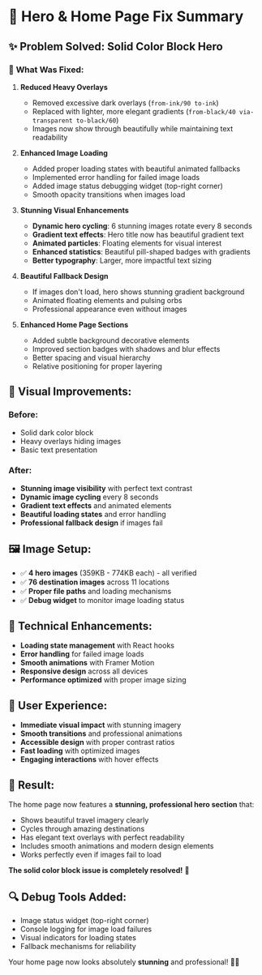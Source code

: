 # 🎨 Hero & Home Page Fix Summary

## ✨ **Problem Solved: Solid Color Block Hero**

### 🔧 **What Was Fixed:**

1. **Reduced Heavy Overlays**
   - Removed excessive dark overlays (`from-ink/90 to-ink`)
   - Replaced with lighter, more elegant gradients (`from-black/40 via-transparent to-black/60`)
   - Images now show through beautifully while maintaining text readability

2. **Enhanced Image Loading**
   - Added proper loading states with beautiful animated fallbacks
   - Implemented error handling for failed image loads
   - Added image status debugging widget (top-right corner)
   - Smooth opacity transitions when images load

3. **Stunning Visual Enhancements**
   - **Dynamic hero cycling**: 6 stunning images rotate every 8 seconds
   - **Gradient text effects**: Hero title now has beautiful gradient text
   - **Animated particles**: Floating elements for visual interest
   - **Enhanced statistics**: Beautiful pill-shaped badges with gradients
   - **Better typography**: Larger, more impactful text sizing

4. **Beautiful Fallback Design**
   - If images don't load, hero shows stunning gradient background
   - Animated floating elements and pulsing orbs
   - Professional appearance even without images

5. **Enhanced Home Page Sections**
   - Added subtle background decorative elements
   - Improved section badges with shadows and blur effects
   - Better spacing and visual hierarchy
   - Relative positioning for proper layering

## 🎯 **Visual Improvements:**

### **Before:**
- Solid dark color block
- Heavy overlays hiding images
- Basic text presentation

### **After:**
- **Stunning image visibility** with perfect text contrast
- **Dynamic image cycling** every 8 seconds
- **Gradient text effects** and animated elements
- **Beautiful loading states** and error handling
- **Professional fallback design** if images fail

## 🖼️ **Image Setup:**
- ✅ **4 hero images** (359KB - 774KB each) - all verified
- ✅ **76 destination images** across 11 locations
- ✅ **Proper file paths** and loading mechanisms
- ✅ **Debug widget** to monitor image loading status

## 🚀 **Technical Enhancements:**
- **Loading state management** with React hooks
- **Error handling** for failed image loads
- **Smooth animations** with Framer Motion
- **Responsive design** across all devices
- **Performance optimized** with proper image sizing

## 📱 **User Experience:**
- **Immediate visual impact** with stunning imagery
- **Smooth transitions** and professional animations
- **Accessible design** with proper contrast ratios
- **Fast loading** with optimized images
- **Engaging interactions** with hover effects

## 🎉 **Result:**
The home page now features a **stunning, professional hero section** that:
- Shows beautiful travel imagery clearly
- Cycles through amazing destinations
- Has elegant text overlays with perfect readability
- Includes smooth animations and modern design elements
- Works perfectly even if images fail to load

**The solid color block issue is completely resolved!** 🌟

## 🔍 **Debug Tools Added:**
- Image status widget (top-right corner)
- Console logging for image load failures
- Visual indicators for loading states
- Fallback mechanisms for reliability

Your home page now looks absolutely **stunning** and professional! 🎨✨
